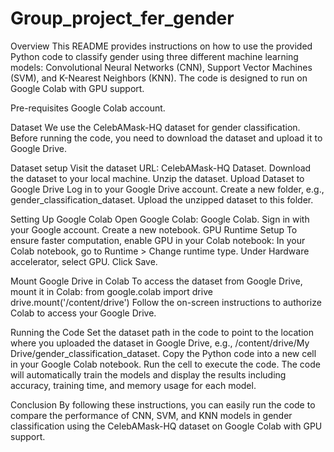 # Group_project_fer_gender
Overview
This README provides instructions on how to use the provided Python code to classify gender using three different machine learning models: Convolutional Neural Networks (CNN), Support Vector Machines (SVM), and K-Nearest Neighbors (KNN). The code is designed to run on Google Colab with GPU support.

Pre-requisites
Google Colab account.

Dataset
We use the CelebAMask-HQ dataset for gender classification. Before running the code, you need to download the dataset and upload it to Google Drive.

Dataset setup
Visit the dataset URL: CelebAMask-HQ Dataset.
Download the dataset to your local machine.
Unzip the dataset.
Upload Dataset to Google Drive
Log in to your Google Drive account.
Create a new folder, e.g., gender_classification_dataset.
Upload the unzipped dataset to this folder.

Setting Up Google Colab
Open Google Colab: Google Colab.
Sign in with your Google account.
Create a new notebook.
GPU Runtime Setup
To ensure faster computation, enable GPU in your Colab notebook:
In your Colab notebook, go to Runtime > Change runtime type.
Under Hardware accelerator, select GPU.
Click Save.

Mount Google Drive in Colab
To access the dataset from Google Drive, mount it in Colab:
from google.colab import drive
drive.mount('/content/drive')
Follow the on-screen instructions to authorize Colab to access your Google Drive.

Running the Code
Set the dataset path in the code to point to the location where you uploaded the dataset in Google Drive, e.g., /content/drive/My Drive/gender_classification_dataset.
Copy the Python code into a new cell in your Google Colab notebook.
Run the cell to execute the code.
The code will automatically train the models and display the results including accuracy, training time, and memory usage for each model.

Conclusion
By following these instructions, you can easily run the code to compare the performance of CNN, SVM, and KNN models in gender classification using the CelebAMask-HQ dataset on Google Colab with GPU support.
